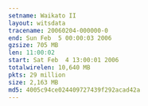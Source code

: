 ```yaml
---
setname: Waikato II
layout: witsdata
tracename: 20060204-000000-0
end: Sun Feb  5 00:00:03 2006
gzsize: 705 MB
len: 11:00:02
start: Sat Feb  4 13:00:01 2006
totalwirelen: 10,640 MB
pkts: 29 million
size: 2,163 MB
md5: 4005c94ce024409727439f292acad42a
---
```

